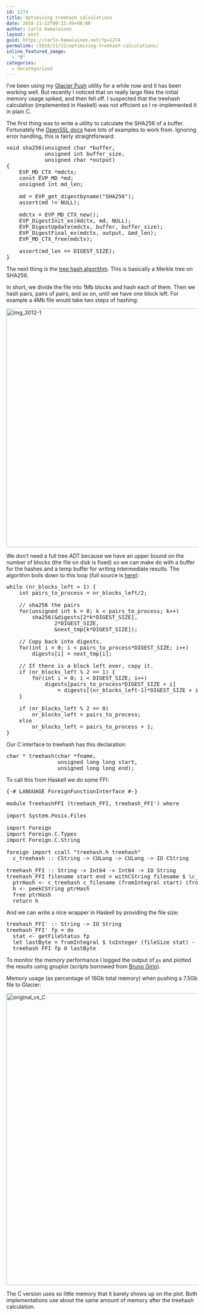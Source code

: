 ```yaml
---
id: 1274
title: Optimising treehash calculations
date: 2018-11-22T00:15:49+00:00
author: Carlo Hamalainen
layout: post
guid: https://carlo-hamalainen.net/?p=1274
permalink: /2018/11/22/optimising-treehash-calculations/
inline_featured_image:
  - "0"
categories:
  - Uncategorized
---
```

I&#8217;ve been using my [Glacier Push](https://github.com/carlohamalainen/glacier-push) utility for a while now and it has been working well. But recently I noticed that on really large files the initial memory usage spiked, and then fell off. I suspected that the treehash calculation (implemented in Haskell) was not efficient so I re-implemented it in plain C.

The first thing was to write a utility to calculate the SHA256 of a buffer. Fortunately the [OpenSSL docs](https://www.openssl.org/docs/manmaster/man3/EVP_DigestInit.html#EXAMPLE) have lots of examples to work from. Ignoring error handling, this is fairly straightforward:

<pre class="brush: cpp; title: ; notranslate" title="">void sha256(unsigned char *buffer,
            unsigned int buffer_size,
            unsigned char *output)
{
    EVP_MD_CTX *mdctx;
    const EVP_MD *md;
    unsigned int md_len;

    md = EVP_get_digestbyname("SHA256");
    assert(md != NULL);

    mdctx = EVP_MD_CTX_new();
    EVP_DigestInit_ex(mdctx, md, NULL);
    EVP_DigestUpdate(mdctx, buffer, buffer_size);
    EVP_DigestFinal_ex(mdctx, output, &md_len);
    EVP_MD_CTX_free(mdctx);

    assert(md_len == DIGEST_SIZE);
}
</pre>

The next thing is the [tree hash algorithm](https://docs.aws.amazon.com/amazonglacier/latest/dev/checksum-calculations.html). This is basically a <a ref="https://en.wikipedia.org/wiki/Merkle_tree">Merkle tree</a> on SHA256.

In short, we divide the file into 1Mb blocks and hash each of them. Then we hash pairs, pairs of pairs, and so on, until we have one block left. For example a 4Mb file would take two steps of hashing:

<img src="https://i0.wp.com/carlo-hamalainen.net/wp-content/uploads/2018/11/img_3012-1.jpg?resize=1100%2C628&#038;ssl=1" alt="img_3012-1" width="1100" height="628" class="alignnone size-full wp-image-1279" srcset="https://i0.wp.com/carlo-hamalainen.net/wp-content/uploads/2018/11/img_3012-1.jpg?w=3406&ssl=1 3406w, https://i0.wp.com/carlo-hamalainen.net/wp-content/uploads/2018/11/img_3012-1.jpg?resize=300%2C171&ssl=1 300w, https://i0.wp.com/carlo-hamalainen.net/wp-content/uploads/2018/11/img_3012-1.jpg?resize=1024%2C584&ssl=1 1024w, https://i0.wp.com/carlo-hamalainen.net/wp-content/uploads/2018/11/img_3012-1.jpg?resize=1100%2C628&ssl=1 1100w, https://i0.wp.com/carlo-hamalainen.net/wp-content/uploads/2018/11/img_3012-1.jpg?w=2200&ssl=1 2200w, https://i0.wp.com/carlo-hamalainen.net/wp-content/uploads/2018/11/img_3012-1.jpg?w=3300&ssl=1 3300w" sizes="(max-width: 1100px) 100vw, 1100px" data-recalc-dims="1" /> 

We don&#8217;t need a full tree ADT because we have an upper bound on the number of blocks (the file on disk is fixed) so we can make do with a buffer for the hashes and a temp buffer for writing intermediate results. The algorithm boils down to this loop (full source is [here](https://github.com/carlohamalainen/glacier-push/blob/master/c/treehash.c)):

<pre class="brush: cpp; title: ; notranslate" title="">while (nr_blocks_left &gt; 1) {
    int pairs_to_process = nr_blocks_left/2;

    // sha256 the pairs
    for(unsigned int k = 0; k &lt; pairs_to_process; k++)
        sha256(&digests[2*k*DIGEST_SIZE],
               2*DIGEST_SIZE,
               &next_tmp[k*DIGEST_SIZE]);

    // Copy back into digests.
    for(int i = 0; i &lt; pairs_to_process*DIGEST_SIZE; i++)
        digests[i] = next_tmp[i];

    // If there is a block left over, copy it.
    if (nr_blocks_left % 2 == 1) {
        for(int i = 0; i &lt; DIGEST_SIZE; i++)
            digests[pairs_to_process*DIGEST_SIZE + i]
                = digests[(nr_blocks_left-1)*DIGEST_SIZE + i];
    }

    if (nr_blocks_left % 2 == 0)
        nr_blocks_left = pairs_to_process;
    else
        nr_blocks_left = pairs_to_process + 1;
}
</pre>

Our C interface to treehash has this declaration:

<pre class="brush: cpp; title: ; notranslate" title="">char * treehash(char *fname, 
                unsigned long long start, 
                unsigned long long end);
</pre>

To call this from Haskell we do some FFI:

<pre class="brush: plain; title: ; notranslate" title="">{-# LANGUAGE ForeignFunctionInterface #-}

module TreehashFFI (treehash_FFI, treehash_FFI') where

import System.Posix.Files

import Foreign
import Foreign.C.Types
import Foreign.C.String

foreign import ccall "treehash.h treehash"
  c_treehash :: CString -&gt; CULong -&gt; CULong -&gt; IO CString

treehash_FFI :: String -&gt; Int64 -&gt; Int64 -&gt; IO String
treehash_FFI filename start end = withCString filename $ \c_filename -&gt; do
  ptrHash &lt;- c_treehash c_filename (fromIntegral start) (fromIntegral end)
  h &lt;- peekCString ptrHash
  free ptrHash
  return h
</pre>

And we can write a nice wrapper in Haskell by providing the file size:

<pre class="brush: plain; title: ; notranslate" title="">treehash_FFI' :: String -&gt; IO String
treehash_FFI' fp = do
  stat &lt;- getFileStatus fp
  let lastByte = fromIntegral $ toInteger (fileSize stat) - 1
  treehash_FFI fp 0 lastByte
</pre>

To monitor the memory performance I logged the output of `ps` and plotted the results using gnuplot (scripts borrowed from [Bruno Girin](http://brunogirin.blogspot.com/2010/09/memory-usage-graphs-with-ps-and-gnuplot.html)).

Memory usage (as percentage of 16Gb total memory) when pushing a 7.5Gb file to Glacier:

<img class="alignnone size-full wp-image-1273" src="https://i0.wp.com/carlo-hamalainen.net/wp-content/uploads/2018/11/original_vs_C.png?resize=1024%2C768&#038;ssl=1" alt="original_vs_C" width="1024" height="768" srcset="https://i0.wp.com/carlo-hamalainen.net/wp-content/uploads/2018/11/original_vs_C.png?w=1024&ssl=1 1024w, https://i0.wp.com/carlo-hamalainen.net/wp-content/uploads/2018/11/original_vs_C.png?resize=300%2C225&ssl=1 300w" sizes="(max-width: 1024px) 100vw, 1024px" data-recalc-dims="1" /> 

The C version uses so little memory that it barely shows up on the plot. Both implementations use about the same amount of memory after the treehash calculation.